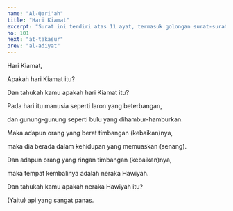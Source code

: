 ```yaml
---
name: "Al-Qari'ah"
title: "Hari Kiamat"
excerpt: "Surat ini terdiri atas 11 ayat, termasuk golongan surat-surat Makkiyyah, diturunkan sesudah surat Quraisy. Nama Al Qaari'ah diambil dari kata Al Qaari'ah yang terdapat pada ayat pertama, artinya mengetok dengan keras, kemudian kata ini dipakai untuk nama hari kiamat."
no: 101
next: "at-takasur"
prev: "al-adiyat"
---
```


<span id='1' class='verse' title="QS Al-Qari'ah: 1">Hari Kiamat,</span>

<span id='2' class='verse' title="QS Al-Qari'ah: 2">Apakah hari Kiamat itu?</span>

<span id='3' class='verse' title="QS Al-Qari'ah: 3">Dan tahukah kamu apakah hari Kiamat itu?</span>

<span id='4' class='verse' title="QS Al-Qari'ah: 4">Pada hari itu manusia seperti laron yang beterbangan,</span>

<span id='5' class='verse' title="QS Al-Qari'ah: 5">dan gunung-gunung seperti bulu yang dihambur-hamburkan.</span>

<span id='6' class='verse' title="QS Al-Qari'ah: 6">Maka adapun orang yang berat timbangan (kebaikan)nya,</span>

<span id='7' class='verse' title="QS Al-Qari'ah: 7">maka dia berada dalam kehidupan yang memuaskan (senang).</span>

<span id='8' class='verse' title="QS Al-Qari'ah: 8">Dan adapun orang yang ringan timbangan (kebaikan)nya,</span>

<span id='9' class='verse' title="QS Al-Qari'ah: 9">maka tempat kembalinya adalah neraka Hawiyah.</span>

<span id='10' class='verse' title="QS Al-Qari'ah: 10">Dan tahukah kamu apakah neraka Hawiyah itu?</span>

<span id='11' class='verse' title="QS Al-Qari'ah: 11">(Yaitu) api yang sangat panas.</span>
